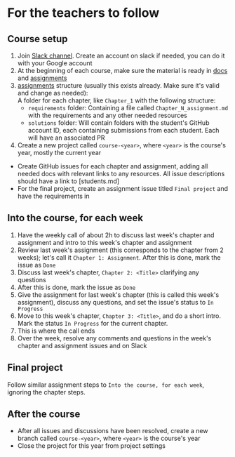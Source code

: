 # For the teachers to follow

## Course setup

1. Join [Slack channel](https://xorio.slack.com/archives/C085WSHDPLK). Create an account on slack if needed, you can do it with your Google account
2. At the beginning of each course, make sure the material is ready in [docs](.) and [assignments](../assignments)
3. [assignments](../assignments) structure (usually this exists already. Make sure it's valid and change as needed):  
   A folder for each chapter, like `Chapter_1` with the following structure:
     - `requirements` folder: Containing a file called `Chapter_N_assignment.md` with the requirements and any other needed resources
     - `solutions` folder: Will contain folders with the student's GitHub account ID, each containing submissions from each student. Each will have an associated PR
4. Create a new project called `course-<year>`, where `<year>` is the course's year, mostly the current year
  - Create GitHub issues for each chapter and assignment, adding all needed docs with relevant links to any resources. All issue descriptions should have a link to [students.md]
  - For the final project, create an assignment issue titled `Final project` and have the requirements in 

## Into the course, for each week

1. Have the weekly call of about 2h to discuss last week's chapter and assignment and intro to this week's chapter and assignment
2. Review last week's assignment (this corresponds to the chapter from 2 weeks); let's call it `Chapter 1: Assignment`. After this is done, mark the issue as `Done`
3. Discuss last week's chapter, `Chapter 2: <Title>` clarifying any questions
4. After this is done, mark the issue as `Done`
5. Give the assignment for last week's chapter (this is called this week's assignment), discuss any questions, and set the issue's status to `In Progress`
6. Move to this week's chapter, `Chapter 3: <Title>`, and do a short intro. Mark the status `In Progress` for the current chapter.
7. This is where the call ends
8. Over the week, resolve any comments and questions in the week's chapter and assignment issues and on Slack

## Final project

Follow similar assignment steps to `Into the course, for each week`, ignoring the chapter steps.

## After the course

- After all issues and discussions have been resolved, create a new branch called `course-<year>`, where `<year>` is the course's year
- Close the project for this year from project settings
